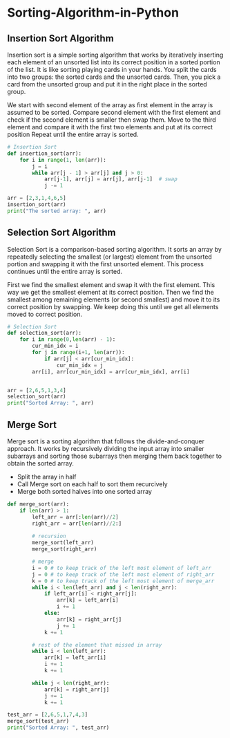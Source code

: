 # Sorting-Algorithm-in-Python

##  Insertion Sort Algorithm

Insertion sort is a simple sorting algorithm that works by iteratively inserting each element of an unsorted list into its correct position in a sorted portion of the list. It is like sorting playing cards in your hands. You split the cards into two groups: the sorted cards and the unsorted cards. Then, you pick a card from the unsorted group and put it in the right place in the sorted group.

We start with second element of the array as first element in the array is assumed to be sorted.
Compare second element with the first element and check if the second element is smaller then swap them.
Move to the third element and compare it with the first two elements and put at its correct position
Repeat until the entire array is sorted.

``` python
# Insertion Sort
def insertion_sort(arr):
    for i in range(1, len(arr)):
        j = i
        while arr[j - 1] > arr[j] and j > 0:
            arr[j-1], arr[j] = arr[j], arr[j-1]  # swap
            j -= 1

arr = [2,3,1,4,6,5]
insertion_sort(arr)
print("The sorted array: ", arr)

```

## Selection Sort Algorithm

Selection Sort is a comparison-based sorting algorithm. It sorts an array by repeatedly selecting the smallest (or largest) element from the unsorted portion and swapping it with the first unsorted element. This process continues until the entire array is sorted.

First we find the smallest element and swap it with the first element. This way we get the smallest element at its correct position.
Then we find the smallest among remaining elements (or second smallest) and move it to its correct position by swapping.
We keep doing this until we get all elements moved to correct position.

``` python
# Selection Sort
def selection_sort(arr):
    for i in range(0,len(arr) - 1):
        cur_min_idx = i
        for j in range(i+1, len(arr)):
            if arr[j] < arr[cur_min_idx]:
                cur_min_idx = j
        arr[i], arr[cur_min_idx] = arr[cur_min_idx], arr[i]


arr = [2,6,5,1,3,4]
selection_sort(arr)
print("Sorted Array: ", arr)
```

## Merge Sort

Merge sort is a sorting algorithm that follows the divide-and-conquer approach. It works by recursively dividing the input array into smaller subarrays and sorting those subarrays then merging them back together to obtain the sorted array.

- Split the array in half
- Call Merge sort on each half to sort them recurcively
- Merge both sorted halves into one sorted array

``` python
def merge_sort(arr):
    if len(arr) > 1:
        left_arr = arr[:len(arr)//2]
        right_arr = arr[len(arr)//2:]
        
        # recursion
        merge_sort(left_arr)
        merge_sort(right_arr)

        # merge
        i = 0 # to keep track of the left most element of left_arr
        j = 0 # to keep track of the left most element of right_arr
        k = 0 # to keep track of the left most element of merge_arr
        while i < len(left_arr) and j < len(right_arr):
            if left_arr[i] < right_arr[j]:
                arr[k] = left_arr[i]
                i += 1
            else:
                arr[k] = right_arr[j]
                j += 1
            k += 1

        # rest of the element that missed in array
        while i < len(left_arr):
            arr[k] = left_arr[i]
            i += 1
            k += 1

        while j < len(right_arr):
            arr[k] = right_arr[j]
            j += 1
            k += 1

test_arr = [2,6,5,1,7,4,3]
merge_sort(test_arr)
print("Sorted Array: ", test_arr)


```
